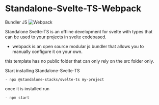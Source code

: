 ﻿# Standalone-Svelte-TS-Webpack

Bundler JS
![Webpack](https://img.shields.io/badge/webpack-%238DD6F9.svg?style=for-the-badge&logo=webpack&logoColor=black)

Standalone Svelte-TS
is an offline development for svelte with types that can be used to your projects in svelte codebased.

- webpack is an open source modular js bundler that allows you to manually configure it on your own.

this template has no public folder that can only rely on the src folder only.

Start installing Standalone-Svelte-TS

    - npx @standalone-stacks/svelte-ts my-project

once it is installed run 

    - npm start



  
